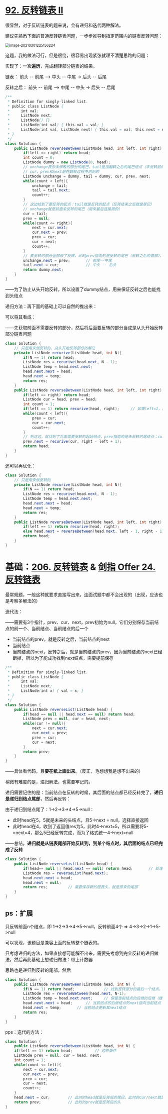 # [92. 反转链表 II](https://leetcode-cn.com/problems/reverse-linked-list-ii/)

很显然，对于反转链表的题来说，会有递归和迭代两种解法。

建议先熟悉下面的普通反转链表问题，一步步推导到指定范围内的链表反转问题：

<img src="pic\image-20210301225156224.png" alt="image-20210301225156224" style="zoom:80%;" />

这题，我的做法可行，但是很绕，很容易出现紧张就理不清楚思路的问题：

实现了：**一次遍历**，完成翻转部分链表的结果。

链表： 前头 -- 前尾 --> 中头 -- 中尾 -> 后头 -- 后尾

反转之后： 前头 -- 前尾 --> 中尾 -- 中头 -> 后头 -- 后尾

```java
/**
 * Definition for singly-linked list.
 * public class ListNode {
 *     int val;
 *     ListNode next;
 *     ListNode() {}
 *     ListNode(int val) { this.val = val; }
 *     ListNode(int val, ListNode next) { this.val = val; this.next = next; }
 * }
 */
class Solution {
    public ListNode reverseBetween(ListNode head, int left, int right) {
        if(left == right) return head;
        int count = 0;
        ListNode dummy = new ListNode(0, head);
        // unchange表示未修改的部分的尾巴，tail是指翻转之后的尾巴结点（未反转前的反转起点），
        // cur、prev和next是在翻转过程中用到的
        ListNode unchange = dummy, tail = dummy, cur, prev, next;
        while(count < left){
            unchange = tail;
            tail = tail.next;
            count++;
        }
        // 这边找到了要反转的起点：tail就是反转的起点（反转结束之后就是尾巴）
        // unchange就是前面未反转的尾巴（用来最后连接用的）
        cur = tail;
        prev = null;
        while(count <= right){
            next = cur.next;
            cur.next = prev;
            prev = cur;
            cur = next;
            count++;
        }
        // 要反转的部分全部做了反转，此时prev指向的是反转的尾巴（反转之后的首部），cur/next指向的是最后未反转的头部（用来连接用）
        unchange.next = prev;		// 前尾--中尾
        tail.next = cur;			// 中头 -- 后头
        return dummy.next;
    }
}
```

——为了防止从头开始反转，所以设置了dummy结点，用来保证反转之后也能找到头结点

递归方法：再下面的基础上可以自然的推出来：

可以将其看成：

——先获取前面不需要反转的部分，然后将后面要反转的部分当成是从头开始反转部分链表问题

```java
class Solution {
    // 只是用来做反转的，从头开始反转部分的解法
    private ListNode recurive(ListNode head, int N){
        if(N == 1) return head;
        ListNode res = recurive(head.next, N - 1);
        ListNode temp = head.next.next;
        head.next.next = head;
        head.next = temp;
        return res;
    }
    public ListNode reverseBetween(ListNode head, int left, int right) {
        if(left == right) return head;
        ListNode cur = head, prev = head;
        int count = 1;
        if(left == 1) return recurive(head, right);		// 如果left=1，就是从头开始反转
        while(count < left){
            prev = cur;
            cur = cur.next;
            count++;
        }
        // 到这边，就找到了后面需要反转的起始结点，prev指向的是未反转的尾结点；cur=next指向的是反转的头结点
        prev.next = recurive(cur, right - left + 1);
        return head;
    }
}
```

还可以再优化：

```java
class Solution {
    // 只是用来做反转的
    private ListNode recurive(ListNode head, int N){
        if(N == 1) return head;
        ListNode res = recurive(head.next, N - 1);
        ListNode temp = head.next.next;
        head.next.next = head;
        head.next = temp;
        return res;
    }
    public ListNode reverseBetween(ListNode head, int left, int right) {
        if(left == 1) return recurive(head, right);
        else head.next = reverseBetween(head.next, left - 1, right - 1);	// 核心，不断地推进到要反转地起点
        return head;
    }
}
```

# 基础：[206. 反转链表](https://leetcode-cn.com/problems/reverse-linked-list/) & [剑指 Offer 24. 反转链表](https://leetcode-cn.com/problems/fan-zhuan-lian-biao-lcof/)

最常规题，一般这种就要求直接写出来，连面试题中都不会出现的（出现，应该也是考察多解法的）

迭代法：

——需要有3个指针，prev、cur、next，prev初始为null，它们分别保存当前结点的前一个、当前结点、当前结点的后一个

- 当前结点的prev，就是反转之后，当前结点的next
- 当前结点
- 当前结点的next，反转之后，就是当前结点的prev，因为当前结点的next已经断掉，所以为了能成功找到next结点，需要提前保存

```java
/**
 * Definition for singly-linked list.
 * public class ListNode {
 *     int val;
 *     ListNode next;
 *     ListNode(int x) { val = x; }
 * }
 */
class Solution {
    public ListNode reverseList(ListNode head) {
        if(head == null || head.next == null) return head;
        ListNode prev = null, cur = head, next;
        while(cur != null){
            next = cur.next;
            cur.next = prev;
            prev = cur;
            cur = next;
        }
        return prev;
    }
}
```

——具体看代码，且**要在纸上画出来**。（反正，毛想想我是想不出来的）

稍微有难度的是，递归解法，也需要牢记的。

递归需要记住的是：当前结点在反转的时候，其后面的结点都已经反转完了，**递归是递归到结点尾部**，然后再反转：

由于递归到结点尾了：1->2->3->4->5->null：

- 此时head在5，5就是未来的头结点，且5->next = null，选择直接返回
- 此时head在4，收到了返回值res为5，此时4->next=5，所以需要将5->next=4，那么5已经反转完成，而为了格式统一4->next=null

——总结，**递归就是从链表尾部开始反转到，到某个结点时，其后面的结点已经完成了反转**

```java
class Solution {
    public ListNode reverseList(ListNode head) {
        if(head== null || head.next == null) return head;		// 处理特殊情况，也是递归的终止条件
        ListNode res = reverseList(head.next);
        head.next.next = head;
        head.next = null;
        return res;			// 需要保存新的链表头，就是原来的尾部
    }
}
```

## ps：扩展

只反转前面n个结点，即 1->2->3->4->5->null，反转前面4个 => 4->3->2->1->5->null

可以发现，该题目是兼容上面的反转整个链表的。

只考虑递归的方法，如果直接想可能解不出来，需要先考虑到完全反转的递归做法，然后再此基础上想递归做法：带上计数器

思路也是递归到反转的尾部，然后

```java
class Solution {
    public ListNode reverseBetween(ListNode head, int N) {
        if(N == 1) return head;				// 找到反转部分的最后一个结点，就返回
        ListNode res = reverseBetween(head.next, N-1);
        ListNode temp = head.next.next;		// 保留当前结点的后继的后继（维护的是未反转的头结点）
        head.next.next = head;		// 当前结点的后继结点的next指向当前结点
        head.next = temp;		// 当前结点更新其next结点
        return res;
    }
}
```

pps：迭代的方法：

```java
class Solution {
    public ListNode reverseBetween(ListNode head, int N) {
    if(left == 1) return head;			// 边界条件
    ListNode prev = null, cur = head, next;
    int count = 1;
    while(count <= left){
        next = cur.next;
        cur.next = prev;
        prev = cur;
        cur = next;
        count++;
    }
    head.next = cur;		// 此时的head就是反转后的尾巴，此时的cur/next就是未翻转的首部
    return prev;			// 此时的prev就是反转后的头
}
```

